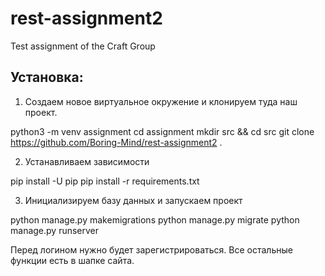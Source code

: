# rest-assignment2
Test assignment of the Craft Group

## Установка:
1. Создаем новое виртуальное окружение и клонируем туда наш проект.

python3 -m venv assignment
cd assignment
mkdir src && cd src
git clone https://github.com/Boring-Mind/rest-assignment2 .

2. Устанавливаем зависимости

pip install -U pip
pip install -r requirements.txt

3. Инициализируем базу данных и запускаем проект

python manage.py makemigrations
python manage.py migrate
python manage.py runserver

Перед логином нужно будет зарегистрироваться. Все остальные функции есть в шапке сайта.
